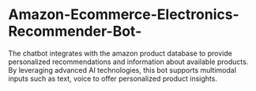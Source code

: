 # Amazon-Ecommerce-Electronics-Recommender-Bot-
The chatbot integrates with the amazon product database to provide personalized recommendations and information about available products. By leveraging advanced AI technologies, this bot supports multimodal inputs such as text, voice to offer personalized product insights.
